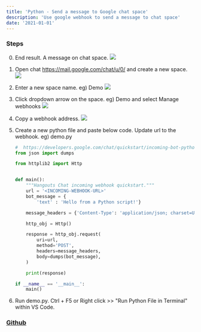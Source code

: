 ```yaml
---
title: 'Python - Send a message to Google chat space'
description: 'Use google webhook to send a message to chat space'
date: '2021-01-01'
---
```

### Steps
0. End result. A message on chat space.
    ![](https://github.com/taeheechoi/python-send-a-message-to-google-chat-space/blob/main/images/0.jpg?raw=true)

1. Open chat https://mail.google.com/chat/u/0/ and create a new space.
    ![](https://github.com/taeheechoi/python-send-a-message-to-google-chat-space/blob/main/images/1.jpg?raw=true)

2. Enter a new space name. eg) Demo
    ![](https://github.com/taeheechoi/python-send-a-message-to-google-chat-space/blob/main/images/2.jpg?raw=true)

3. Click dropdown arrow on the space. eg) Demo and select Manage webhooks
    ![](https://github.com/taeheechoi/python-send-a-message-to-google-chat-space/blob/main/images/3.jpg?raw=true)

4. Copy a webhook address.
    ![](https://github.com/taeheechoi/python-send-a-message-to-google-chat-space/blob/main/images/4.jpg?raw=true)

5. Create a new python file and paste below code. Update url to the webhook. eg) demo.py
    ```python
    #  https://developers.google.com/chat/quickstart/incoming-bot-python
    from json import dumps

    from httplib2 import Http


    def main():
        """Hangouts Chat incoming webhook quickstart."""
        url = '<INCOMING-WEBHOOK-URL>'
        bot_message = {
            'text' : 'Hello from a Python script!'}

        message_headers = {'Content-Type': 'application/json; charset=UTF-8'}

        http_obj = Http()

        response = http_obj.request(
            uri=url,
            method='POST',
            headers=message_headers,
            body=dumps(bot_message),
        )

        print(response)

    if __name__ == '__main__':
        main()
    ```
6. Run demo.py. Ctrl + F5 or Right click >> "Run Python File in Terminal"  within VS Code.

### [Github](https://github.com/taeheechoi/python-send-a-message-to-google-chat-space.git)